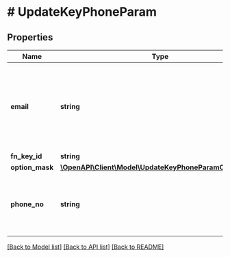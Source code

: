# # UpdateKeyPhoneParam

## Properties

Name | Type | Description | Notes
------------ | ------------- | ------------- | -------------
**email** | **string** | Email address which is used instead of SMS if OptionMask contains &#39;UseEmail&#39; bit | [optional]
**fn_key_id** | **string** | Key Id | [optional]
**option_mask** | [**\OpenAPI\Client\Model\UpdateKeyPhoneParamOptionMask**](UpdateKeyPhoneParamOptionMask.md) |  | [optional]
**phone_no** | **string** | Phone number. Must be unique within locking system. | [optional]

[[Back to Model list]](../../README.md#models) [[Back to API list]](../../README.md#endpoints) [[Back to README]](../../README.md)
